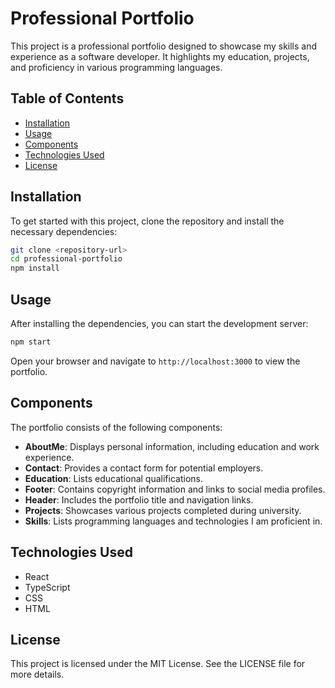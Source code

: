 # Professional Portfolio

This project is a professional portfolio designed to showcase my skills and experience as a software developer. It highlights my education, projects, and proficiency in various programming languages.

## Table of Contents

- [Installation](#installation)
- [Usage](#usage)
- [Components](#components)
- [Technologies Used](#technologies-used)
- [License](#license)

## Installation

To get started with this project, clone the repository and install the necessary dependencies:

```bash
git clone <repository-url>
cd professional-portfolio
npm install
```

## Usage

After installing the dependencies, you can start the development server:

```bash
npm start
```

Open your browser and navigate to `http://localhost:3000` to view the portfolio.

## Components

The portfolio consists of the following components:

- **AboutMe**: Displays personal information, including education and work experience.
- **Contact**: Provides a contact form for potential employers.
- **Education**: Lists educational qualifications.
- **Footer**: Contains copyright information and links to social media profiles.
- **Header**: Includes the portfolio title and navigation links.
- **Projects**: Showcases various projects completed during university.
- **Skills**: Lists programming languages and technologies I am proficient in.

## Technologies Used

- React
- TypeScript
- CSS
- HTML

## License

This project is licensed under the MIT License. See the LICENSE file for more details.